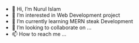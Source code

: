 - 👋 Hi, I’m Nurul Islam 
- 👀 I’m interested in Web Development project 
- 🌱 I’m currently learning MERN steak Development 
- 💞️ I’m looking to collaborate on ...
- 📫 How to reach me ...

<!---
thenurulislam/thenurulislam is a ✨ special ✨ repository because its `README.md` (this file) appears on your GitHub profile.
You can click the Preview link to take a look at your changes.
--->
